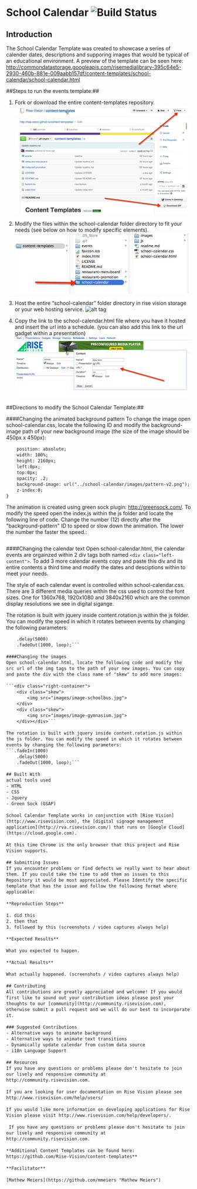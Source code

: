 # School Calendar ![Build Status](http://devtools1.risevision.com:8080/job/Storage-Client-BranchPush/badge/icon)

## Introduction

The School Calendar Template was created to showcase a series of calender dates, descriptions and supporing images that would be typical of an educational environment. A preview of the template can be seen here: http://commondatastorage.googleapis.com/risemedialibrary-395c64e5-2930-460b-881e-009aabb157df/content-templates/school-calendar/school-calendar.html

##Steps to run the events template:##

1. Fork or download the entire content-templates repository.
![alt tag](images/readme-step1.jpg)

2. Modify the files within the school-calendar folder directory to fit your needs (see below on how to modify specific elements).
![alt tag](images/readme-step2.jpg)

3. Host the entire “school-calendar” folder directory in rise vision storage or your web hosting service.
![alt tag](images/readme-step3.jpg)

4. Copy the link to the school-calendar.html file where you have it hosted and insert the url into a schedule. (you can also add this link to the url gadget within a presentation)
![alt tag](images/readme-step4.jpg)


##Directions to modify the School Calendar Template:##

####Changing the animated background pattern
To change the image open school-calendar.css, locate the following ID and modify the background-image path of your new background image (the size of the image should be 450px x 450px):

```#background-pattern {
	position: absolute;
	width: 100%;
	height: 2160px;
    left:0px;
    top:0px;
    opacity: .2;
    background-image: url("../school-calendar/images/pattern-v2.png");
    z-index:0;
}
```

The animation is created using green sock plugin: http://greensock.com/. To modify the speed open the index.js within the js folder and locate the following line of code. Change the number (12) directly after the "background-pattern" ID to speed or slow down the animation. The lower the number the faster the speed.: 
```tl.to("#background-pattern", 12, {backgroundPosition:"-450px 0px", ease:Linear.easeNone});
```
 
####Changing the calendar text
Open school-calendar.html, the calendar events are orgainzed within 2 div tags both named ```<div class="left-content">```. To add 3 more calendar events copy and paste this div and its entire contents a third time and modify the dates and desciptions within to meet your needs.

The style of each calendar event is controlled within school-calendar.css. There are 3 different media queries within the css used to control the font sizes. One for 1360x768, 1920x1080 and 3840x2160 which are the common display resolutions we see in digital sigange.

The rotation is built with jquery inside content.rotation.js within the js folder. You can modify the speed in which it rotates between events by changing the following parameters: 
```.fadeIn(1000)
    .delay(5000)
    .fadeOut(1000, loop);```

####Changing the images
Open school-calendar.html, locate the following code and modify the src url of the img tags to the path of your new images. You can copy and paste the div with the class name of "skew" to add more images:

```<div class="right-container">
    <div class="skew">
        <img src="images/image-schoolbus.jpg">
    </div>
    <div class="skew">
        <img src="images/image-gymnasium.jpg">
    </div></div>```

The rotation is built with jquery inside content.rotation.js within the js folder. You can modify the speed in which it rotates between events by changing the following parameters: 
```.fadeIn(1000)
    .delay(5000)
    .fadeOut(1000, loop);``` 

## Built With
actual tools used
- HTML
- CSS
- Jquery
- Green Sock (GSAP)

School Calendar Template works in conjunction with [Rise Vision](http://www.risevision.com), the [digital signage management application](http://rva.risevision.com/) that runs on [Google Cloud](https://cloud.google.com).

At this time Chrome is the only browser that this project and Rise Vision supports.

## Submitting Issues
If you encounter problems or find defects we really want to hear about them. If you could take the time to add them as issues to this Repository it would be most appreciated. Please Identify the specific template that has the issue and follow the following format where applicable:

**Reproduction Steps**

1. did this
2. then that
3. followed by this (screenshots / video captures always help)

**Expected Results**

What you expected to happen.

**Actual Results**

What actually happened. (screenshots / video captures always help)

## Contributing
All contributions are greatly appreciated and welcome! If you would first like to sound out your contribution ideas please post your thoughts to our [community](http://community.risevision.com), otherwise submit a pull request and we will do our best to incorporate it.

### Suggested Contributions
- Alternative ways to animate background
- Alternative ways to animate text transitions
- Dynamically update calendar from custom data source
- i18n Language Support

## Resources
If you have any questions or problems please don't hesitate to join our lively and responsive community at http://community.risevision.com.

If you are looking for user documentation on Rise Vision please see http://www.risevision.com/help/users/

If you would like more information on developing applications for Rise Vision please visit http://www.risevision.com/help/developers/.

 If you have any questions or problems please don't hesitate to join our lively and responsive community at http://community.risevision.com.
 
**Additional Content Templates can be found here: https://github.com/Rise-Vision/content-templates**

**Facilitator**

[Mathew Meiers](https://github.com/mmeiers "Mathew Meiers")
